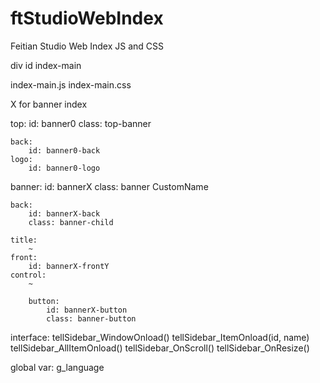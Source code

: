 # ftStudioWebIndex
Feitian Studio Web Index JS and CSS

div id index-main

index-main.js
index-main.css

X for banner index

top:
	id: banner0
	class: top-banner

	back:
		id: banner0-back
	logo:
		id: banner0-logo

banner:
	id: bannerX
	class: banner CustomName

	back:
		id: bannerX-back
		class: banner-child

	title:
		~
	front:
		id: bannerX-frontY
	control:
		~
		
		button:
			id: bannerX-button
			class: banner-button

interface:
	tellSidebar_WindowOnload()
	tellSidebar_ItemOnload(id, name)
	tellSidebar_AllItemOnload()
	tellSidebar_OnScroll()
	tellSidebar_OnResize()

global var:
	g_language
